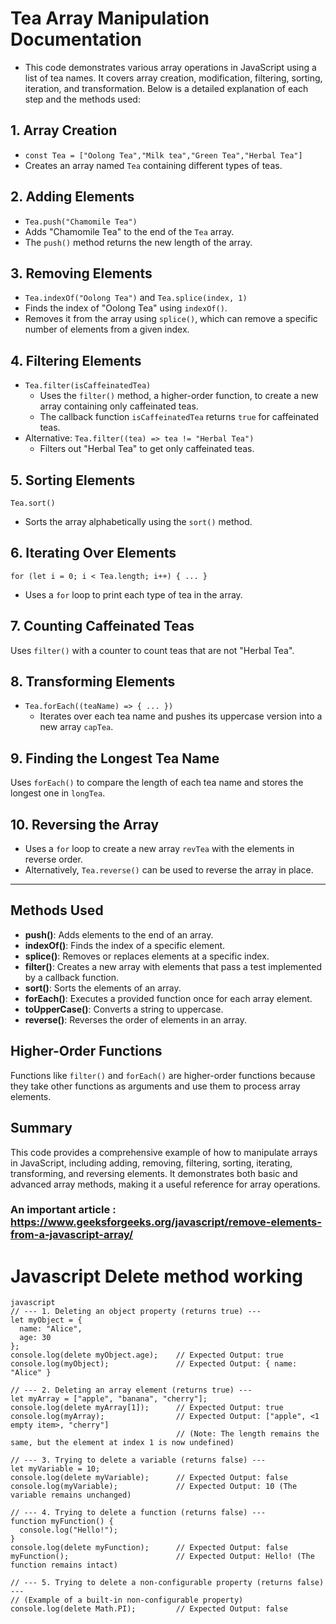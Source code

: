 
 # Tea Array Manipulation Documentation
 
 * This code demonstrates various array operations in JavaScript using a list of tea names. It covers array creation, modification, filtering, sorting, iteration, and transformation. Below is a detailed explanation of each step and the methods used:
 
 ## 1. Array Creation
 - `const Tea = ["Oolong Tea","Milk tea","Green Tea","Herbal Tea"]`
 - Creates an array named `Tea` containing different types of teas.
 ## 2. Adding Elements
 - `Tea.push("Chamomile Tea")`
- Adds "Chamomile Tea" to the end of the `Tea` array.
- The `push()` method returns the new length of the array.
 
 ## 3. Removing Elements
 - `Tea.indexOf("Oolong Tea")` and `Tea.splice(index, 1)`
- Finds the index of "Oolong Tea" using `indexOf()`.
- Removes it from the array using `splice()`, which can remove a specific number of elements from a given index.

 ## 4. Filtering Elements
 - `Tea.filter(isCaffeinatedTea)`
   - Uses the `filter()` method, a higher-order function, to create a new array containing only caffeinated teas.
   - The callback function `isCaffeinatedTea` returns `true` for caffeinated teas.
 - Alternative: `Tea.filter((tea) => tea != "Herbal Tea")`
   - Filters out "Herbal Tea" to get only caffeinated teas.

 ## 5. Sorting Elements
 `Tea.sort()`
   - Sorts the array alphabetically using the `sort()` method.

 ## 6. Iterating Over Elements
  `for (let i = 0; i < Tea.length; i++) { ... }`
   - Uses a `for` loop to print each type of tea in the array.
 
  ## 7. Counting Caffeinated Teas
   Uses `filter()` with a counter to count teas that are not "Herbal Tea".
 
  ## 8. Transforming Elements
  - `Tea.forEach((teaName) => { ... })`
    - Iterates over each tea name and pushes its uppercase version into a new array `capTea`.
 
  ## 9. Finding the Longest Tea Name
  Uses `forEach()` to compare the length of each tea name and stores the longest one in `longTea`.

 ## 10. Reversing the Array
 - Uses a `for` loop to create a new array `revTea` with the elements in reverse order.
 - Alternatively, `Tea.reverse()` can be used to reverse the array in place.
 
  ---
 
  ## Methods Used
  - **push()**: Adds elements to the end of an array.
  - **indexOf()**: Finds the index of a specific element.
  - **splice()**: Removes or replaces elements at a specific index.
  - **filter()**: Creates a new array with elements that pass a test implemented by a callback function.
  - **sort()**: Sorts the elements of an array.
  - **forEach()**: Executes a provided function once for each array element.
  - **toUpperCase()**: Converts a string to uppercase.
  - **reverse()**: Reverses the order of elements in an array.
 
  ## Higher-Order Functions
  Functions like `filter()` and `forEach()` are higher-order functions because they take other functions as arguments and use them to process array elements.
 
  ## Summary
  This code provides a comprehensive example of how to manipulate arrays in JavaScript, including adding, removing, filtering, sorting, iterating, transforming, and reversing elements. It demonstrates both basic and advanced array methods, making it a useful reference for array operations.
 
 ### An important article : https://www.geeksforgeeks.org/javascript/remove-elements-from-a-javascript-array/

# Javascript Delete method working

```
javascript
// --- 1. Deleting an object property (returns true) ---
let myObject = {
  name: "Alice",
  age: 30
};
console.log(delete myObject.age);    // Expected Output: true
console.log(myObject);               // Expected Output: { name: "Alice" }

// --- 2. Deleting an array element (returns true) ---
let myArray = ["apple", "banana", "cherry"];
console.log(delete myArray[1]);      // Expected Output: true
console.log(myArray);                // Expected Output: ["apple", <1 empty item>, "cherry"]
                                     // (Note: The length remains the same, but the element at index 1 is now undefined)

// --- 3. Trying to delete a variable (returns false) ---
let myVariable = 10;
console.log(delete myVariable);      // Expected Output: false
console.log(myVariable);             // Expected Output: 10 (The variable remains unchanged)

// --- 4. Trying to delete a function (returns false) ---
function myFunction() {
  console.log("Hello!");
}
console.log(delete myFunction);      // Expected Output: false
myFunction();                        // Expected Output: Hello! (The function remains intact)

// --- 5. Trying to delete a non-configurable property (returns false) ---
// (Example of a built-in non-configurable property)
console.log(delete Math.PI);         // Expected Output: false
```
